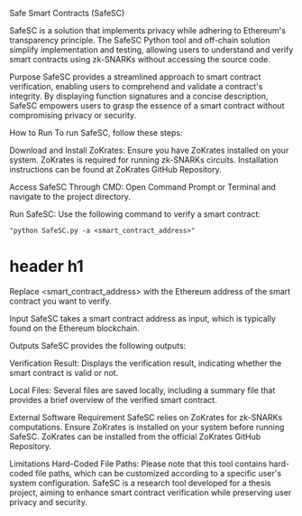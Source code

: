 Safe Smart Contracts (SafeSC)


SafeSC is a  solution that implements privacy while adhering to Ethereum's transparency principle. 
The SafeSC Python tool and off-chain solution simplify implementation and testing, allowing users to understand and verify smart contracts using zk-SNARKs without accessing the source code.

Purpose
SafeSC provides a streamlined approach to smart contract verification, enabling users to comprehend and validate a contract's integrity. 
By displaying function signatures and a concise description, SafeSC empowers users to grasp the essence of a smart contract without compromising privacy or security.

How to Run
To run SafeSC, follow these steps:

Download and Install ZoKrates:
Ensure you have ZoKrates installed on your system. ZoKrates is required for running zk-SNARKs circuits.
Installation instructions can be found at ZoKrates GitHub Repository.

Access SafeSC Through CMD:
Open Command Prompt or Terminal and navigate to the project directory.

Run SafeSC:
Use the following command to verify a smart contract:

    "python SafeSC.py -a <smart_contract_address>"
                
# header h1
Replace <smart_contract_address> with the Ethereum address of the smart contract you want to verify.

Input
SafeSC takes a smart contract address as input, which is typically found on the Ethereum blockchain.

Outputs
SafeSC provides the following outputs:

Verification Result:
Displays the verification result, indicating whether the smart contract is valid or not.

Local Files:
Several files are saved locally, including a summary file that provides a brief overview of the verified smart contract.

External Software Requirement
SafeSC relies on ZoKrates for zk-SNARKs computations. Ensure ZoKrates is installed on your system before running SafeSC. ZoKrates can be installed from the official ZoKrates GitHub Repository.

Limitations
Hard-Coded File Paths:
Please note that this tool contains hard-coded file paths, which can be customized according to a specific user's system configuration.
SafeSC is a research tool developed for a thesis project, aiming to enhance smart contract verification while preserving user privacy and security.
